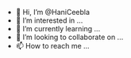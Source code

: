 - 👋 Hi, I’m @HaniCeebla
- 👀 I’m interested in ...
- 🌱 I’m currently learning ...
- 💞️ I’m looking to collaborate on ...
- 📫 How to reach me ...

<!---
HaniCeebla/HaniCeebla is a ✨ special ✨ repository because its `README.md` (this file) appears on your GitHub profile.
You can click the Preview link to take a look at your changes.
--->
